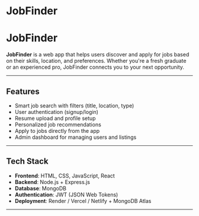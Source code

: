 # JobFinder


# JobFinder

**JobFinder** is a web app that helps users discover and apply for jobs based on their skills, location, and preferences. Whether you're a fresh graduate or an experienced pro, JobFinder connects you to your next opportunity.

---

## Features

- Smart job search with filters (title, location, type)
- User authentication (signup/login)
- Resume upload and profile setup
- Personalized job recommendations
- Apply to jobs directly from the app
- Admin dashboard for managing users and listings

---

## Tech Stack

- **Frontend**: HTML, CSS, JavaScript, React
- **Backend**: Node.js + Express.js
- **Database**: MongoDB
- **Authentication**: JWT (JSON Web Tokens)
- **Deployment**: Render / Vercel / Netlify + MongoDB Atlas

---
